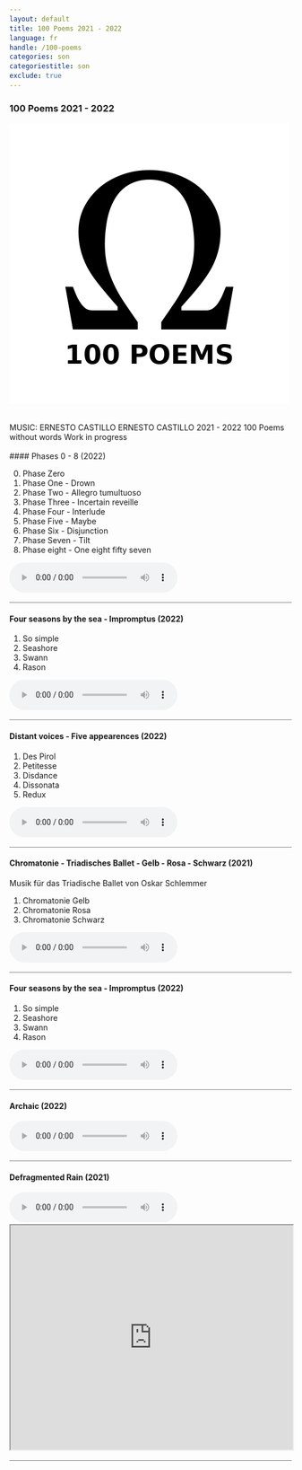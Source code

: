 ```yaml
---
layout: default
title: 100 Poems 2021 - 2022
language: fr
handle: /100-poems
categories: son
categoriestitle: son
exclude: true
---
```

### 100 Poems 2021 - 2022  
<a href="/100-poems" title="100 Poems"><a rel="lightbox" data-lightbox="example-1" href="/images/100-poems.jpg" title="100 Poems Cover"><img src="/images/100-poems.jpg" alt="100 Poems Cover" class="img-left"></a></a>
  
<br />  
MUSIC: ERNESTO CASTILLO  
ERNESTO CASTILLO 2021 - 2022  
100 Poems without words  
Work in progress  
<br style="clear:both" />
<br style="clear:both" />
#### Phases 0 - 8 (2022)

0. Phase Zero  
1. Phase One - Drown  
2. Phase Two - Allegro tumultuoso  
3. Phase Three - Incertain reveille  
4. Phase Four - Interlude  
5. Phase Five - Maybe  
6. Phase Six - Disjunction  
7. Phase Seven - Tilt  
8. Phase eight - One eight fifty seven  
  
<audio controls>
   <source src="http://docs.google.com/uc?export=open&id=152YUBAjA7D1ZxvYMevCS3AAZD7ck-7nx" type="audio/mp3">
   <p>Your browser does not support HTML5 audio :(</p>
</audio>  
  
 <hr style="height:1px;border-width:0;color:gray;background-color:gray">
  
#### Four seasons by the sea - Impromptus (2022)  

1. So simple  
2. Seashore  
3. Swann  
4. Rason  
  
<audio controls>
   <source src="http://docs.google.com/uc?export=open&id=1rNLtky_xgWF20TKE_Li3RuLLxC-bEmit" type="audio/mp3">
   <p>Your browser does not support HTML5 audio :(</p>
</audio>  
  
<hr style="height:1px;border-width:0;color:gray;background-color:gray">
  
#### Distant voices - Five appearences (2022)  

1. Des Pirol  
2. Petitesse  
3. Disdance  
4. Dissonata  
5. Redux  
  
<audio controls>
   <source src="http://docs.google.com/uc?export=open&id=1ndiUgy3R5d9oXFdPYlc_O2mn6Hz3nuKH" type="audio/mp3">
   <p>Your browser does not support HTML5 audio :(</p>
</audio>  
  
<hr style="height:1px;border-width:0;color:gray;background-color:gray">  
  

  
#### Chromatonie - Triadisches Ballet - Gelb - Rosa - Schwarz (2021)  
  
Musik für das Triadische Ballet von Oskar Schlemmer  

1. Chromatonie Gelb  
2. Chromatonie Rosa  
3. Chromatonie Schwarz  
  
<audio controls>
   <source src="http://docs.google.com/uc?export=open&id=1V-qdAlEX-PSYUaaiKTNuJEa5F4rqHZeB" type="audio/mp3">
   <p>Your browser does not support HTML5 audio :(</p>
</audio>  
  
<hr style="height:1px;border-width:0;color:gray;background-color:gray">  

#### Four seasons by the sea - Impromptus (2022)  

1. So simple  
2. Seashore  
3. Swann  
4. Rason  
  
<audio controls>
   <source src="http://docs.google.com/uc?export=open&id=1rNLtky_xgWF20TKE_Li3RuLLxC-bEmit" type="audio/mp3">
   <p>Your browser does not support HTML5 audio :(</p>
</audio>  
  
<hr style="height:1px;border-width:0;color:gray;background-color:gray">
  
#### Archaic (2022)  
  
<audio controls>
   <source src="http://docs.google.com/uc?export=open&id=1dxv6Y0MgogMkU7mVM5SsfbltzHL0g6wA" type="audio/mp3">
   <p>Your browser does not support HTML5 audio :(</p>
</audio>  
  
<hr style="height:1px;border-width:0;color:gray;background-color:gray">
  
#### Defragmented Rain (2021)  
  
<audio controls>
   <source src="http://docs.google.com/uc?export=open&id=1WGqjHsYUYZzCvCfy-8fTQJzjxl8AlDWl" type="audio/mp3">
   <p>Your browser does not support HTML5 audio :(</p>
</audio>  
  
<iframe width="100%" height="400px" src="https://drive.google.com/file/d/1MaDs10YLIDWRpaF6rvQ4hzHuHCFWOjbY/preview"></iframe>  
  
<hr style="height:1px;border-width:0;color:gray;background-color:gray">
  
